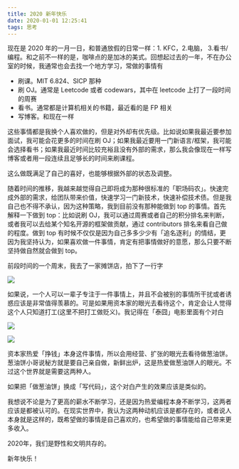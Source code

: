 ```yaml
---
title: 2020 新年快乐
date: 2020-01-01 12:25:41
tags: 思考
---
```

现在是 2020 年的一月一日，和普通放假的日常一样：1. KFC，2.电脑， 3.看书/编程。和之前不一样的是，咖啡点的是加冰的美式。回想起过去的一年，不在办公室的时候，我通常也会去找一个地方学习，常做的事情有

- 刷课。MIT 6.824、SICP 那种
- 刷 OJ。通常是 Leetcode 或者 codewars，其中在 leetcode 上打了一段时间的周赛
- 看书。通常都是计算机相关的书籍，最近看的是 FP 相关
- 写博客。和现在一样

这些事情都是我换个人喜欢做的，但是对外却有优先级。比如说如果我最近要参加面试，我可能会花更多的时间在刷 OJ；如果我最近要用一门新语言/框架，我可能会选择看书；如果我最近时间比较充裕且没有外部的需求，那么我会像现在一样写博客或者用一段连续且足够长的时间来刷课程。

这么做既满足了自己的喜好，也能够根据外部的状态及调整。

随着时间的推移，我越来越觉得自己即将成为那种很标准的「职场码农」。快速完成外部的需求，给团队带来价值，快速学习一门新技术，快速补偿技术债。但是我自己也不得不承认，因为这种策略，我到目前没有那种能做到 top 的事情。首先解释一下做到 top：比如说刷 OJ，我可以通过周赛或者自己的积分排名来判断，或者我可以去给某个知名开源的框架做贡献，通过 contributors 排名来看自己做的程度。做到 top 有时候不仅仅是因为自己多多少少有「追名逐利」的情结，更因为我坚持认为，如果喜欢做一件事情，肯定有把事情做好的意愿，那么只要不断坚持做自然就会做到 top。

前段时间的一个周末，我去了一家摊饼店，拍下了一行字

![](https://gitee.com/razertory/razertory-statics/raw/master/razertory-me/photo-4.jpg)

如果说，一个人可以一辈子专注于一件事情上，并且不会被别的事情所干扰或者诱惑应该是非常值得羡慕的。可是如果用资本家的眼光去看待这个，肯定会让人觉得这个人只知道打工(这里不把打工做贬义)。我记得在「泰囧」电影里面有个对白

![](https://gitee.com/razertory/razertory-statics/raw/master/razertory-me/photo-5.jpg)

![](https://gitee.com/razertory/razertory-statics/raw/master/razertory-me/photo-6.jpg)

资本家热爱「挣钱」本身这件事情，所以会用经营、扩张的眼光去看待做葱油饼。葱油饼小哥说秘方就是要自己亲自做，新鲜出炉，这是热爱做葱油饼人的眼光。不过这个世界就是需要这两种人。

如果把「做葱油饼」换成「写代码」，这个对白产生的效果应该是类似的。

我想说不论是为了更高的薪水不断学习，还是因为热爱编程本身不断学习，这两者应该是都被认可的。在现实世界中，我认为这两种动机应该是都存在的，或者说人本身就是这样的，既希望做的事情是自己喜欢的，也希望做的事情能给自己带来更多收入。

2020年，我们是野性和文明共存的。

新年快乐！
